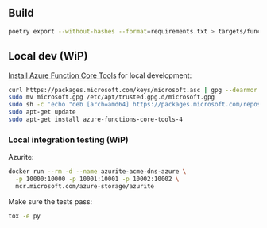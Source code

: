 ## Build

```bash
poetry export --without-hashes --format=requirements.txt > targets/function/requirements.txt
```

## Local dev (WiP)

[Install Azure Function Core Tools](https://learn.microsoft.com/en-us/azure/azure-functions/functions-run-local?tabs=v4%2Clinux%2Cpython%2Cportal%2Cbash#install-the-azure-functions-core-tools) for local development:

```bash
curl https://packages.microsoft.com/keys/microsoft.asc | gpg --dearmor > microsoft.gpg
sudo mv microsoft.gpg /etc/apt/trusted.gpg.d/microsoft.gpg
sudo sh -c 'echo "deb [arch=amd64] https://packages.microsoft.com/repos/microsoft-ubuntu-$(lsb_release -cs)-prod $(lsb_release -cs) main" > /etc/apt/sources.list.d/dotnetdev.list'
sudo apt-get update
sudo apt-get install azure-functions-core-tools-4
```

### Local integration testing (WiP)

Azurite:

```bash
docker run --rm -d --name azurite-acme-dns-azure \
  -p 10000:10000 -p 10001:10001 -p 10002:10002 \
  mcr.microsoft.com/azure-storage/azurite
```

Make sure the tests pass:

```bash
tox -e py
```

